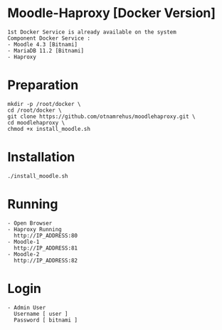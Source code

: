 # Moodle-Haproxy [Docker Version]
    1st Docker Service is already available on the system
    Component Docker Service :
    - Moodle 4.3 [Bitnami]
    - MariaDB 11.2 [Bitnami]
    - Haproxy
# Preparation
    mkdir -p /root/docker \
    cd /root/docker \
    git clone https://github.com/otnamrehus/moodlehaproxy.git \
    cd moodlehaproxy \
    chmod +x install_moodle.sh
# Installation
    ./install_moodle.sh
# Running
    - Open Browser     
    - Haproxy Running 
      http://IP_ADDRESS:80   
    - Moodle-1  
      http://IP_ADDRESS:81  
    - Moodle-2  
      http://IP_ADDRESS:82 
# Login
    - Admin User
      Username [ user ]
      Password [ bitnami ]        
